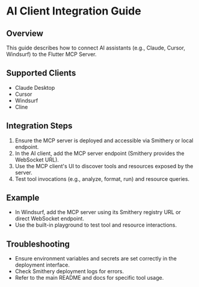 # AI Client Integration Guide

## Overview
This guide describes how to connect AI assistants (e.g., Claude, Cursor, Windsurf) to the Flutter MCP Server.

## Supported Clients
- Claude Desktop
- Cursor
- Windsurf
- Cline

## Integration Steps
1. Ensure the MCP server is deployed and accessible via Smithery or local endpoint.
2. In the AI client, add the MCP server endpoint (Smithery provides the WebSocket URL).
3. Use the MCP client's UI to discover tools and resources exposed by the server.
4. Test tool invocations (e.g., analyze, format, run) and resource queries.

## Example
- In Windsurf, add the MCP server using its Smithery registry URL or direct WebSocket endpoint.
- Use the built-in playground to test tool and resource interactions.

## Troubleshooting
- Ensure environment variables and secrets are set correctly in the deployment interface.
- Check Smithery deployment logs for errors.
- Refer to the main README and docs for specific tool usage.
